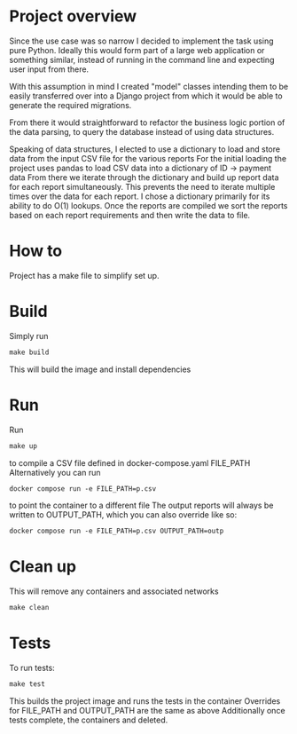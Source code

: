 # Project overview
Since the use case was so narrow I decided to implement the task using pure Python.
Ideally this would form part of a large web application or something similar, instead of running in the command line
and expecting user input from there.

With this assumption in mind I created "model" classes intending them to be easily transferred over into a Django project
from which it would be able to generate the required migrations.

From there it would straightforward to refactor the business logic portion of the data parsing, to query the database
instead of using data structures.

Speaking of data structures, I elected to use a dictionary to load and store data from the input CSV file for the various reports
For the initial loading the project uses pandas to load CSV data into a dictionary of ID -> payment data
From there we iterate through the dictionary and build up report data for each report simultaneously.
This prevents the need to iterate multiple times over the data for each report.
I chose a dictionary primarily for its ability to do O(1) lookups.
Once the reports are compiled we sort the reports based on each report requirements and then write the data to file.
# How to
Project has a make file to simplify set up.
# Build
Simply run
```makefile
make build
```
This will build the image and install dependencies
# Run
Run 
```makefile
make up
```
to compile a CSV file defined in docker-compose.yaml FILE_PATH
Alternatively you can run
```makefile
docker compose run -e FILE_PATH=p.csv 
```
to point the container to a different file
The output reports will always be written to OUTPUT_PATH, which you can also override like so:
```makefile
docker compose run -e FILE_PATH=p.csv OUTPUT_PATH=outp
```
# Clean up
This will remove any containers and associated networks 
```makefile
make clean
```
# Tests
To run tests:
```makefile
make test
```
This builds the project image and runs the tests in the container
Overrides for FILE_PATH and OUTPUT_PATH are the same as above
Additionally once tests complete, the containers and deleted.
